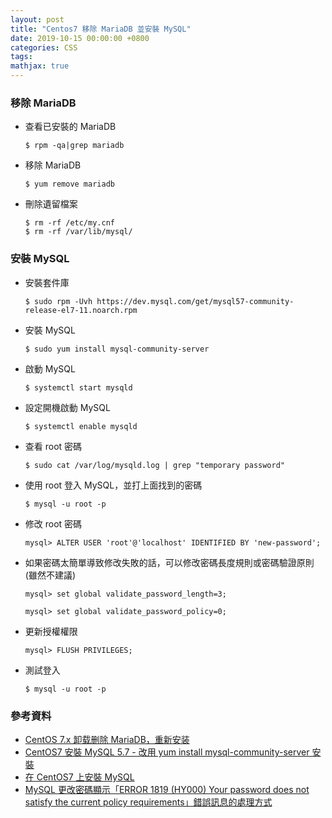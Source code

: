```yaml
---
layout: post
title: "Centos7 移除 MariaDB 並安裝 MySQL"
date: 2019-10-15 00:00:00 +0800
categories: CSS
tags:
mathjax: true
---
```


### 移除 MariaDB

- 查看已安裝的 MariaDB

  ```
  $ rpm -qa|grep mariadb
  ```

- 移除 MariaDB

  ```
  $ yum remove mariadb
  ```

- 刪除遺留檔案

  ```
  $ rm -rf /etc/my.cnf
  $ rm -rf /var/lib/mysql/
  ```

### 安裝 MySQL

- 安裝套件庫

  ```
  $ sudo rpm -Uvh https://dev.mysql.com/get/mysql57-community-release-el7-11.noarch.rpm
  ```

- 安裝 MySQL

  ```
  $ sudo yum install mysql-community-server
  ```

- 啟動 MySQL

  ```
  $ systemctl start mysqld
  ```

- 設定開機啟動 MySQL

  ```
  $ systemctl enable mysqld
  ```

- 查看 root 密碼

  ```
  $ sudo cat /var/log/mysqld.log | grep "temporary password"
  ```

- 使用 root 登入 MySQL，並打上面找到的密碼

  ```
  $ mysql -u root -p
  ```

- 修改 root 密碼

  ```
  mysql> ALTER USER 'root'@'localhost' IDENTIFIED BY 'new-password';
  ```

- 如果密碼太簡單導致修改失敗的話，可以修改密碼長度規則或密碼驗證原則 (雖然不建議)

  ```
  mysql> set global validate_password_length=3;
  ```

  ```
  mysql> set global validate_password_policy=0;
  ```

- 更新授權權限

  ```
  mysql> FLUSH PRIVILEGES;
  ```

- 測試登入

  ```
  $ mysql -u root -p
  ```

### 參考資料

- [CentOS 7.x 卸载删除 MariaDB，重新安装](https://blog.csdn.net/chengyuqiang/article/details/80210416)
- [CentOS7 安裝 MySQL 5.7 - 改用 yum install mysql-community-server 安裝](https://blog.xuite.net/tolarku/blog/542563206-CentOS7+%E5%AE%89%E8%A3%9D+MySQL+5.7++-+%E6%94%B9%E7%94%A8+yum+install+mysql-community-server+%E5%AE%89%E8%A3%9D)
- [在 CentOS7 上安裝 MySQL](https://dotblogs.com.tw/tinggg01/2018/07/06/153413)
- [MySQL 更改密碼顯示「ERROR 1819 (HY000) Your password does not satisfy the current policy requirements」錯誤訊息的處理方式](https://blog.vvtitan.com/2018/04/mysql%E6%9B%B4%E6%94%B9%E5%AF%86%E7%A2%BC%E9%A1%AF%E7%A4%BA%E3%80%8Cerror-1819-hy000-password-satisfy-current-policy-requirements%E3%80%8D%E9%8C%AF%E8%AA%A4%E8%A8%8A%E6%81%AF%E7%9A%84%E8%99%95/)
